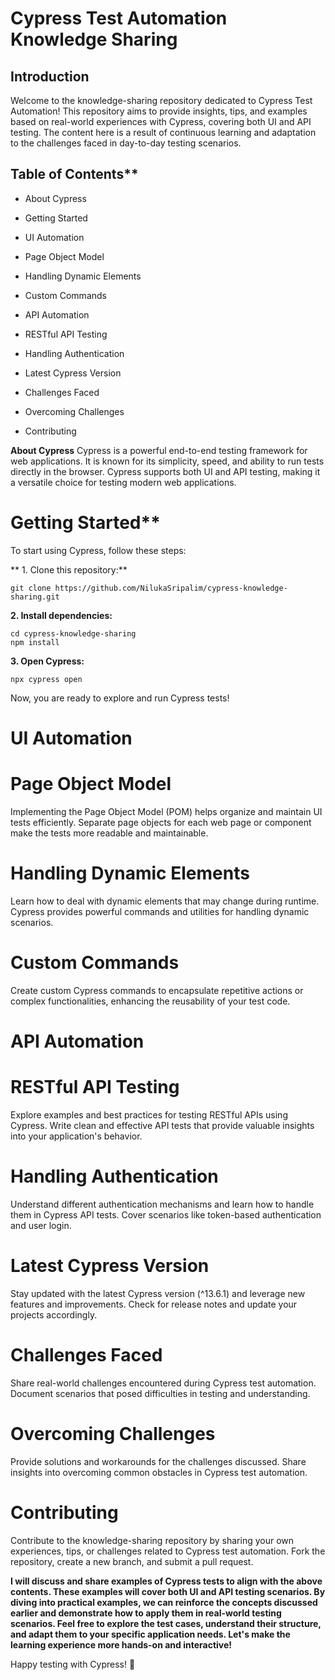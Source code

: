 
# Cypress Test Automation Knowledge Sharing

## Introduction

Welcome to the knowledge-sharing repository dedicated to Cypress Test Automation! This repository aims to provide insights, tips, and examples based on real-world experiences with Cypress, covering both UI and API testing. The content here is a result of continuous learning and adaptation to the challenges faced in day-to-day testing scenarios.

## Table of Contents**

* About Cypress

* Getting Started
* UI Automation
* Page Object Model
* Handling Dynamic Elements
* Custom Commands
* API Automation
* RESTful API Testing
* Handling Authentication
* Latest Cypress Version
* Challenges Faced
* Overcoming Challenges
* Contributing


**About Cypress**
Cypress is a powerful end-to-end testing framework for web applications. It is known for its simplicity, speed, and ability to run tests directly in the browser. Cypress supports both UI and API testing, making it a versatile choice for testing modern web applications.

# Getting Started**
To start using Cypress, follow these steps:

** 1. Clone this repository:**


``` git clone https://github.com/NilukaSripalim/cypress-knowledge-sharing.git ```

**2. Install dependencies:**

```
cd cypress-knowledge-sharing
npm install
```

**3. Open Cypress:**

```
npx cypress open
```

Now, you are ready to explore and run Cypress tests!

# UI Automation
# Page Object Model

Implementing the Page Object Model (POM) helps organize and maintain UI tests efficiently. Separate page objects for each web page or component make the tests more readable and maintainable.

# Handling Dynamic Elements
Learn how to deal with dynamic elements that may change during runtime. Cypress provides powerful commands and utilities for handling dynamic scenarios.

# Custom Commands
Create custom Cypress commands to encapsulate repetitive actions or complex functionalities, enhancing the reusability of your test code.

# API Automation
# RESTful API Testing
Explore examples and best practices for testing RESTful APIs using Cypress. Write clean and effective API tests that provide valuable insights into your application's behavior.

# Handling Authentication
Understand different authentication mechanisms and learn how to handle them in Cypress API tests. Cover scenarios like token-based authentication and user login.

# Latest Cypress Version
Stay updated with the latest Cypress version (^13.6.1) and leverage new features and improvements. Check for release notes and update your projects accordingly.

# Challenges Faced
Share real-world challenges encountered during Cypress test automation. Document scenarios that posed difficulties in testing and understanding.

# Overcoming Challenges
Provide solutions and workarounds for the challenges discussed. Share insights into overcoming common obstacles in Cypress test automation.

# Contributing
Contribute to the knowledge-sharing repository by sharing your own experiences, tips, or challenges related to Cypress test automation. Fork the repository, create a new branch, and submit a pull request.

**I will discuss and share examples of Cypress tests to align with the above contents. These examples will cover both UI and API testing scenarios. By diving into practical examples, we can reinforce the concepts discussed earlier and demonstrate how to apply them in real-world testing scenarios. Feel free to explore the test cases, understand their structure, and adapt them to your specific application needs. Let's make the learning experience more hands-on and interactive!**

Happy testing with Cypress! 🚀


